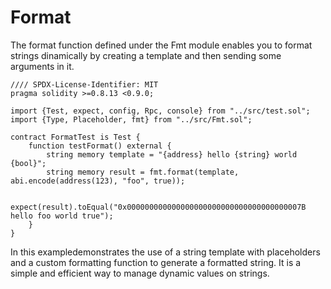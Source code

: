 # Format

The format function defined under the Fmt module enables you to format strings dinamically by creating a template and then sending some arguments in it.

```solidity
//// SPDX-License-Identifier: MIT
pragma solidity >=0.8.13 <0.9.0;

import {Test, expect, config, Rpc, console} from "../src/test.sol";
import {Type, Placeholder, fmt} from "../src/Fmt.sol";

contract FormatTest is Test {
    function testFormat() external {
        string memory template = "{address} hello {string} world {bool}";
        string memory result = fmt.format(template, abi.encode(address(123), "foo", true));

        expect(result).toEqual("0x000000000000000000000000000000000000007B hello foo world true");
    }
}
```

In this exampledemonstrates the use of a string template with placeholders and a custom formatting function to generate a formatted string. It is a simple and efficient way to manage dynamic values on strings.

